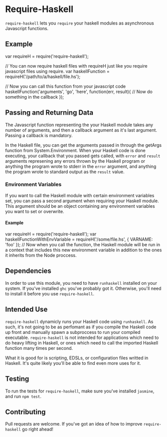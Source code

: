 # Require-Haskell

`require-haskell` lets you `require` your haskell modules as asynchronous Javascript functions.

## Example
  var requireH = require('require-haskell');

  // You can now require haskell files with requireH just like you require javascript files using require.
  var haskellFunction = requireH('/path/to/a/haskell/file.hs');

  // Now you can call this function from your javascript code
  haskellFunction('arguments', 'go', 'here', function(err, result){
    // Now do something in the callback
  });

## Passing and Returning Data

The Javascript function representing the your Haskell module takes any number of arguments, and then a callback argument as it's last argument. Passing a callback is mandatory.

In the Haskell file, you can get the arguments passed in through the getArgs function from System.Environment. When your Haskell code is done executing, your callback that you passed gets called, with `error` and `result` arguments represening any errors thrown by the Haskell program or anything the program wrote to stderr in the `error` argument, and anything the program wrote to standard output as the `result` value.

### Environment Variables
If you want to call the Haskell module with certain environment variables set, you can pass a second argument when requiring your Haskell module. This argument should be an object containing any environment variables you want to set or overwrite.

#### Example

  var requireH = require('require-haskell');
  var haskellFunctionWithEnvVariable = requireH('/some/file.hs', { VARNAME: 'foo' });
  // Now when you call the function, the Haskell module will be run in a context that includes this new environment variable in addition to the ones it inherits from the Node proccess.

## Dependencies

In order to use this module, you need to have `runhaskell` installed on your system. If you've installed `ghc` you've probably got it. Otherwise, you'll need to install it before you use `require-haskell`.

## Intended Use

`require-haskell` dynamicly runs your Haskell code using `runhaskell`. As such, it's not going to be as perfomant as if you compile the Haskell code up front and manually spawn a subproccess to run your compiled executable. `require-haskell` is not intended for applications which need to do heavy lifting in Haskell, or ones which need to call the imported Haskell function many times per second.

What it is good for is scripting, EDSLs, or configuration files writted in Haskell. It's quite likely you'll be able to find even more uses for it. 

## Testing

To run the tests for `require-haskell`, make sure you've installed `jasmine`, and run `npm test`.

## Contributing
Pull requests are welcome. If you've got an idea of how to improve `require-haskell` go right ahead!
